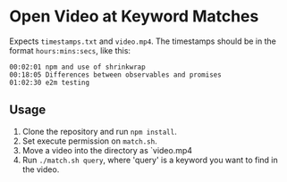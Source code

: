 # Open Video at Keyword Matches

Expects `timestamps.txt` and `video.mp4`.  The timestamps should be in the format `hours:mins:secs`, like this:
```
00:02:01 npm and use of shrinkwrap
00:18:05 Differences between observables and promises
01:02:30 e2m testing
```

## Usage

1. Clone the repository and run `npm install`.
2. Set execute permission on `match.sh`.
3. Move a video into the directory as `video.mp4
4. Run `./match.sh query`, where 'query' is a keyword you want to find in the video.
